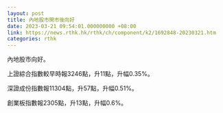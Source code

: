 ```yaml
---
layout: post
title: 內地股市開市後向好
date: 2023-03-21 09:54:01.000000000 +08:00
link: https://news.rthk.hk/rthk/ch/component/k2/1692848-20230321.htm
categories: rthk
---
```


內地股市向好。

上證綜合指數較早時報3246點，升11點，升幅0.35%。

深證成份指數報11304點，升57點，升幅0.51%。

創業板指數報2305點，升13點，升幅0.6%。
